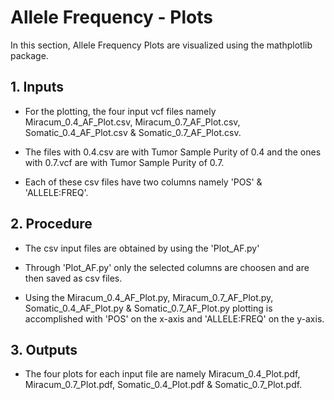 # Allele Frequency - Plots

In this section, Allele Frequency Plots are visualized using the mathplotlib package.

## 1. Inputs

* For the plotting, the four input vcf files namely Miracum_0.4_AF_Plot.csv, Miracum_0.7_AF_Plot.csv, Somatic_0.4_AF_Plot.csv & Somatic_0.7_AF_Plot.csv.

* The files with 0.4.csv are with Tumor Sample Purity of 0.4 and the ones with 0.7.vcf are with Tumor Sample Purity of 0.7.

* Each of these csv files have two columns namely 'POS' & 'ALLELE:FREQ'.

## 2. Procedure

* The csv input files are obtained by using the 'Plot_AF.py'

* Through 'Plot_AF.py' only the selected columns are choosen and are then saved as csv files.

* Using the Miracum_0.4_AF_Plot.py, Miracum_0.7_AF_Plot.py, Somatic_0.4_AF_Plot.py & Somatic_0.7_AF_Plot.py plotting is accomplished with 'POS' on the x-axis and 'ALLELE:FREQ' on the y-axis.


## 3. Outputs

* The four plots for each input file are namely Miracum_0.4_Plot.pdf, Miracum_0.7_Plot.pdf, Somatic_0.4_Plot.pdf & Somatic_0.7_Plot.pdf.

